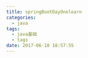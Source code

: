 ```yaml
---
title: springBootDayOnelearn
categories:
  - java
tags:
  - java基础
  - tags
date: 2017-06-10 18:57:55
---
```

